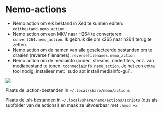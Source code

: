 # Nemo-actions
- Nemo action om elk bestand in Xed te kunnen editen: `editbestand.nemo_action`.
- Nemo action om een MKV naar H264 te converteren: `convert264.nemo_action`. Ik gebruik die om x265 naar h264 terug te zetten.
- Nemo action om de namen van alle geselecteerde bestanden om te draaien (reverse filenames): `reversefilenames.nemo_action`
- Nemo action om de mediainfo (codec, streams, ondertitels, enz. van mediabestand te tonen: `toonmediainfo.nemo_action`. Je het een extra tool nodig, installeer met: `sudo apt install mediainfo-gui1.

<img src="https://marcelv.net/pix/Acties.png" />

Plaats de .action-bestanden in `~/.local/share/nemo/actions` 

Plaats de .sh-bestanden in `~/.local/share/nemo/actions/scripts` (dus als subfolder van de actions!)
en maak ze uitvoerbaar met `chmod +x`.
